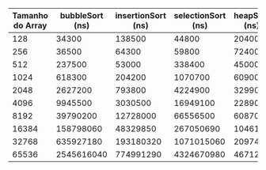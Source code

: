 | Tamanho do Array | bubbleSort (ns) | insertionSort (ns) | selectionSort (ns) | heapSort (ns) | shellSort (ns) | mergeSort (ns) | quickSort (ns) |
|------------------|-----------------|---------------------|---------------------|---------------|----------------|----------------|----------------|
| 128 | 34300 | 138500 | 44800 | 20400 | 34100 | 24300 | 13300 |
| 256 | 36500 | 64300 | 59800 | 72400 | 19500 | 22700 | 5800 |
| 512 | 237500 | 53000 | 338400 | 45000 | 10800 | 47700 | 7200 |
| 1024 | 618300 | 204200 | 1070700 | 60900 | 19300 | 81600 | 12200 |
| 2048 | 2627200 | 793800 | 4224900 | 329900 | 41600 | 165400 | 23700 |
| 4096 | 9945500 | 3030500 | 16949100 | 228900 | 104600 | 307890 | 50890 |
| 8192 | 39790200 | 12728000 | 66556500 | 608700 | 249300 | 501300 | 104400 |
| 16384 | 158798060 | 48329850 | 267050690 | 1046110 | 426640 | 1494110 | 206940 |
| 32768 | 635927180 | 193180320 | 1071015060 | 2097450 | 916330 | 2066470 | 466950 |
| 65536 | 2545616040 | 774991290 | 4324670980 | 4671230 | 2194540 | 4839520 | 1305890 |
